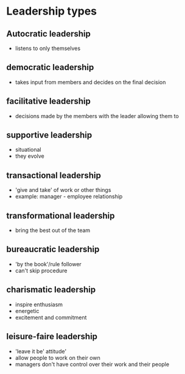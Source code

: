 # Leadership types
## Autocratic leadership
- listens to only themselves

## democratic leadership
- takes input from members and decides on the final decision

## facilitative leadership
- decisions made by the members with the leader allowing them to

## supportive leadership
- situational 
- they evolve 

## transactional leadership
- 'give and take' of work or other things
- example: manager - employee relationship

## transformational leadership
- bring the best out of the team

## bureaucratic leadership
- 'by the book'/rule follower
- can't skip procedure

## charismatic leadership
- inspire enthusiasm
- energetic
- excitement and commitment

## leisure-faire leadership
- 'leave it be' attitude'
- allow people to work on their own
- managers don't have control over their work and their people

